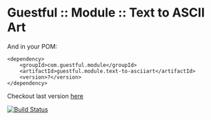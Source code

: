 Guestful :: Module :: Text to ASCII Art
=======================================

And in your POM:

```
<dependency>
    <groupId>com.guestful.module</groupId>
    <artifactId>guestful.module.text-to-asciiart</artifactId>
    <version>?</version>
</dependency>
```

Checkout last version [here](https://bintray.com/guestful/maven/guestful.module.text-to-asciiart/view)

[![Build Status](https://drone.io/github.com/guestful/module.text-to-asciiart/status.png)](https://drone.io/github.com/guestful/module.text-to-asciiart/latest)
